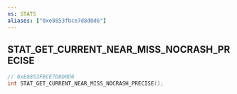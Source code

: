 ```yaml
---
ns: STATS
aliases: ["0xe8853fbce7d8d0d6"]
---
```

## STAT_GET_CURRENT_NEAR_MISS_NOCRASH_PRECISE

```c
// 0xE8853FBCE7D8D0D6
int STAT_GET_CURRENT_NEAR_MISS_NOCRASH_PRECISE();
```
